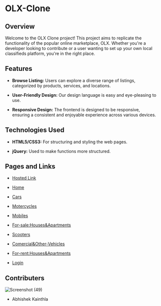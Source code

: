 # OLX-Clone

## Overview
Welcome to the OLX Clone project! This project aims to replicate the functionality of the popular online marketplace, OLX. Whether you're a developer looking to contribute or a user wanting to set up your own local classifieds platform, you're in the right place.

## Features
- **Browse Listing:**  Users can explore a diverse range of listings, categorized by products, services, and locations.
* **User-Friendly Design:**  Our design language is easy and eye-pleasing to use.
+ **Responsive Design:** The frontend is designed to be responsive, ensuring a consistent and enjoyable experience across various devices.

## Technologies Used
- **HTML5/CSS3:** For structuring and styling the web pages.
* **jQuery:** Used to make functions more structured.

## Pages and Links
- [Hosted Link](https://olx-clone-5ba355.netlify.app/)
* [Home](https://olx-clone-5ba355.netlify.app/)
+ [Cars](https://olx-clone-5ba355.netlify.app/bharat/cars)
- [Motercycles](https://olx-clone-5ba355.netlify.app/preyesh/moter)
* [Mobiles](https://olx-clone-5ba355.netlify.app/augustine/mobiles)
+ [For-sale:Houses&Apartments](https://olx-clone-5ba355.netlify.app/abhishek/forsale)
- [Scooters](https://olx-clone-5ba355.netlify.app/able/scooter)
* [Comercial&Other-Vehicles](https://olx-clone-5ba355.netlify.app/commercial/commercial)
+ [For-rent:Houses&Apartments](https://olx-clone-5ba355.netlify.app/vishal/forrent)
- [Login](https://olx-clone-5ba355.netlify.app/login/login)

## Contributers
![Screenshot (49)](https://github.com/abhikainthla/OLX-Clone/assets/105478999/c1ed30b2-7d23-4474-ae77-54162484fe86)
- Abhishek Kainthla
